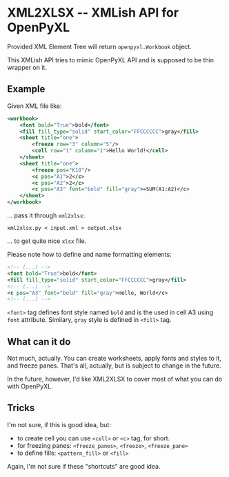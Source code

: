 # XML2XLSX -- XMLish API for OpenPyXL

Provided XML Element Tree will return `openpyxl.Workbook` object.

This XMLish API tries to mimic OpenPyXL API and is supposed to be thin
wrapper on it.

## Example

Given XML file like:

```xml
<workbook>
    <font bold="True">bold</font>
    <fill fill_type="solid" start_color="FFCCCCCC">gray</fill>
    <sheet title="one">
        <freeze row="3" column="5"/>
        <cell row="1" column="1">Hello World!</cell>
    </sheet>
    <sheet title="one">
        <freeze pos="K10"/>
        <c pos="A1">2</c>
        <c pos="A2">2</c>
        <c pos="A3" font="bold" fill="gray">=SUM(A1:A2)</c>
    </sheet>
</workbook>
```

... pass it through `xml2xlsx`:

```
xml2xlsx.py < input.xml > output.xlsx
```

... to get quite nice `xlsx` file.

Please note how to define and name formatting elements:

 ```xml
 <!-- (...) -->
<font bold="True">bold</font>
<fill fill_type="solid" start_color="FFCCCCCC">gray</fill>
<!-- (...) -->
<c pos="A3" font="bold" fill="gray">Hello, World</c>
<!-- (...) -->
```

`<font>` tag defines font style named `bold` and is the used in cell A3 using
`font` attribute. Similary, `gray` style is defined in `<fill>` tag.

## What can it do

Not much, actually. You can create worksheets, apply fonts and styles to it,
and freeze panes. That's all, actually, but is subject to change in the future.

In the future, however, I'd like XML2XLSX to cover most of what you can do
with OpenPyXL.

## Tricks

I'm not sure, if this is good idea, but:
 - to create cell you can use `<cell>` or `<c>` tag, for short.
 - for freezing panes: `<freeze_panes>`, `<freeze>`, `<freeze_pane>`
 - to define fills: `<pattern_fill>` or `<fill>`

Again, I'm not sure if these "shortcuts" are good idea.

